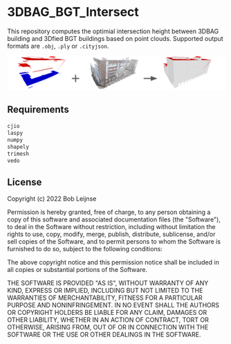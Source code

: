 # 3DBAG_BGT_Intersect
This repository computes the optimial intersection height between 3DBAG building and 3Dfied BGT buildings based on point clouds. Supported output formats are `.obj`, `.ply` or `.cityjson`.

![Optimal intersection height](docs/intersection_cloud.png)

## Requirements
```
cjio
laspy
numpy
shapely
trimesh
vedo
```

## License

Copyright (c) 2022 Bob Leijnse

Permission is hereby granted, free of charge, to any person obtaining a copy of this software and associated documentation files (the "Software"), to deal in the Software without restriction, including without limitation the rights to use, copy, modify, merge, publish, distribute, sublicense, and/or sell copies of the Software, and to permit persons to whom the Software is furnished to do so, subject to the following conditions:

The above copyright notice and this permission notice shall be included in all copies or substantial portions of the Software.

THE SOFTWARE IS PROVIDED "AS IS", WITHOUT WARRANTY OF ANY KIND, EXPRESS OR IMPLIED, INCLUDING BUT NOT LIMITED TO THE WARRANTIES OF MERCHANTABILITY, FITNESS FOR A PARTICULAR PURPOSE AND NONINFRINGEMENT. IN NO EVENT SHALL THE AUTHORS OR COPYRIGHT HOLDERS BE LIABLE FOR ANY CLAIM, DAMAGES OR OTHER LIABILITY, WHETHER IN AN ACTION OF CONTRACT, TORT OR OTHERWISE, ARISING FROM, OUT OF OR IN CONNECTION WITH THE SOFTWARE OR THE USE OR OTHER DEALINGS IN THE SOFTWARE.
